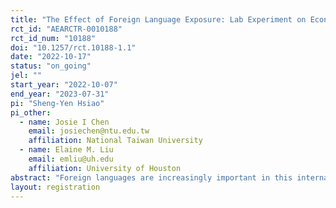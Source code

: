```yaml
---
title: "The Effect of Foreign Language Exposure: Lab Experiment on Economic Decisions"
rct_id: "AEARCTR-0010188"
rct_id_num: "10188"
doi: "10.1257/rct.10188-1.1"
date: "2022-10-17"
status: "on_going"
jel: ""
start_year: "2022-10-07"
end_year: "2023-07-31"
pi: "Sheng-Yen Hsiao"
pi_other:
  - name: Josie I Chen
    email: josiechen@ntu.edu.tw
    affiliation: National Taiwan University
  - name: Elaine M. Liu
    email: emliu@uh.edu
    affiliation: University of Houston
abstract: "Foreign languages are increasingly important in this internationalized society, especially for immigrants, non-native students, and workers in multinational corporations. We examine whether being exposed to a non-native language environment would affect economic decision-making. To explore this effect, we give a reading and listening test to subjects in foreign/native language, then we elicit their individual preferences using their native language. This study aims to clarify the causes of irrational decision-making and provide language policy implications concerning immigrants."
layout: registration
---
```


